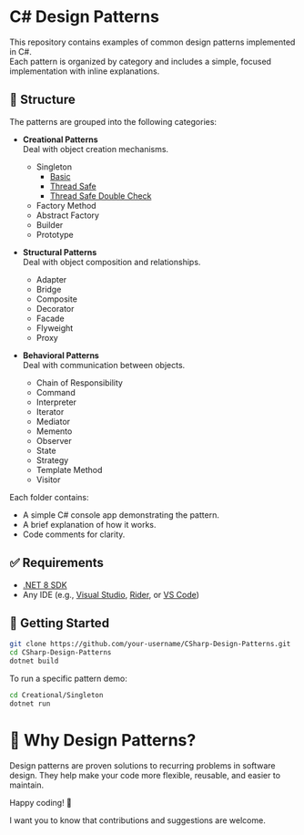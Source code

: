 # C# Design Patterns

This repository contains examples of common design patterns implemented in C#.  
Each pattern is organized by category and includes a simple, focused implementation with inline explanations.

## 📁 Structure

The patterns are grouped into the following categories:

- **Creational Patterns**  
  Deal with object creation mechanisms.
  - Singleton
    - [Basic](Creational/Singleton.Basic/README.md)
    - [Thread Safe](Creational/Singleton.ThreadSafe/README.md)
    - [Thread Safe Double Check](Creational/Singleton.ThreadSafe.DoubleCheck/README.md)
  - Factory Method
  - Abstract Factory
  - Builder
  - Prototype

- **Structural Patterns**  
  Deal with object composition and relationships.
  - Adapter
  - Bridge
  - Composite
  - Decorator
  - Facade
  - Flyweight
  - Proxy

- **Behavioral Patterns**  
  Deal with communication between objects.
  - Chain of Responsibility
  - Command
  - Interpreter
  - Iterator
  - Mediator
  - Memento
  - Observer
  - State
  - Strategy
  - Template Method
  - Visitor

Each folder contains:
- A simple C# console app demonstrating the pattern.
- A brief explanation of how it works.
- Code comments for clarity.

## ✅ Requirements

- [.NET 8 SDK](https://dotnet.microsoft.com/download)
- Any IDE (e.g., [Visual Studio](https://visualstudio.microsoft.com/), [Rider](https://www.jetbrains.com/rider/), or [VS Code](https://code.visualstudio.com/))

## 🚀 Getting Started

```bash
git clone https://github.com/your-username/CSharp-Design-Patterns.git
cd CSharp-Design-Patterns
dotnet build
```

To run a specific pattern demo:

```bash
cd Creational/Singleton
dotnet run
```

# 🧠 Why Design Patterns?

Design patterns are proven solutions to recurring problems in software design.
They help make your code more flexible, reusable, and easier to maintain.

Happy coding! 🎯

I want you to know that contributions and suggestions are welcome.
